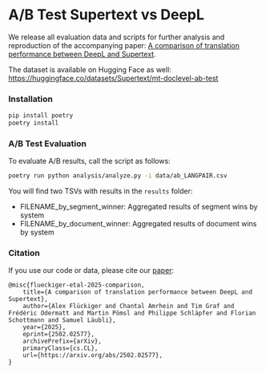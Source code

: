 # A/B Test Supertext vs DeepL

We release all evaluation data and scripts for further analysis and reproduction of the accompanying paper: [A comparison of translation performance between DeepL and Supertext](https://arxiv.org/abs/2502.02577).

The dataset is available on Hugging Face as well: https://huggingface.co/datasets/Supertext/mt-doclevel-ab-test


### Installation
```bash
pip install poetry
poetry install
```

### A/B Test Evaluation

To evaluate A/B results, call the script as follows:

```bash
poetry run python analysis/analyze.py -i data/ab_LANGPAIR.csv
```

You will find two TSVs with results in the `results` folder:

- FILENAME_by_segment_winner: Aggregated results of segment wins by system
- FILENAME_by_document_winner: Aggregated results of document wins by system

### Citation

If you use our code or data, please cite our [paper](https://arxiv.org/abs/2502.02577):

    @misc{flueckiger-etal-2025-comparison,
        title={A comparison of translation performance between DeepL and Supertext}, 
        author={Alex Flückiger and Chantal Amrhein and Tim Graf and Frédéric Odermatt and Martin Pömsl and Philippe Schläpfer and Florian Schottmann and Samuel Läubli},
        year={2025},
        eprint={2502.02577},
        archivePrefix={arXiv},
        primaryClass={cs.CL},
        url={https://arxiv.org/abs/2502.02577}, 
    }
